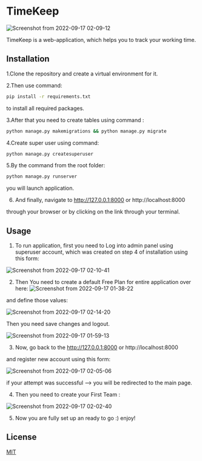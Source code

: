 # TimeKeep
![Screenshot from 2022-09-17 02-09-12](https://user-images.githubusercontent.com/99011743/190829038-b1dce0ae-adcb-47de-9599-1b0c685de4c9.png)

TimeKeep is a web-application, which helps you to track your working time.

## Installation

1.Clone the repository and create a virtual environment for it.

2.Then use command:
```bash
pip install -r requirements.txt
```
to install all required packages.

3.After that you need to create tables using command :
```bash
python manage.py makemigrations && python manage.py migrate
```
 4.Create super user using command:
```bash
python manage.py createsuperuser
```
 5.By the command from the root folder:
```bash
python manage.py runserver
```
you will launch application.


6. And finally, navigate to 
http://127.0.0.1:8000
or 
http://localhost:8000

through your browser or by clicking on the link through your terminal.

## Usage

1. To run application, first you need to Log into admin panel using superuser account, which was created on step 4 of installation using this form:

![Screenshot from 2022-09-17 02-10-41](https://user-images.githubusercontent.com/99011743/190829203-993f578e-1b89-40b6-8c5c-6ae25fcc0c1b.png)

2. Then You need to create a default Free Plan for entire application over here:
![Screenshot from 2022-09-17 01-38-22](https://user-images.githubusercontent.com/99011743/190827417-2139b963-4e24-4270-ac64-b9d1331ec53a.png)

and define those values:

![Screenshot from 2022-09-17 02-14-20](https://user-images.githubusercontent.com/99011743/190829471-70993f6b-6bc3-4c16-b13f-678f3b13c590.png)

Then you need save changes and logout.

![Screenshot from 2022-09-17 01-59-13](https://user-images.githubusercontent.com/99011743/190828674-527df2b8-b543-4c90-a8ee-9e37ddd69d9c.png)

3. Now, go back to the
http://127.0.0.1:8000
or 
http://localhost:8000

and register new account using this form: 

![Screenshot from 2022-09-17 02-05-06](https://user-images.githubusercontent.com/99011743/190828782-8e39f987-5509-4f67-9652-58b88f531693.png)

if your attempt was successful --> you will be redirected to the main page.

4. Then you need to create your First Team :

![Screenshot from 2022-09-17 02-02-40](https://user-images.githubusercontent.com/99011743/190828882-4ca1ed7c-37f0-4dfc-8ced-a79163f425d1.png)

5. Now you are fully set up an ready to go :) enjoy!


## License
[MIT](https://choosealicense.com/licenses/mit/)
